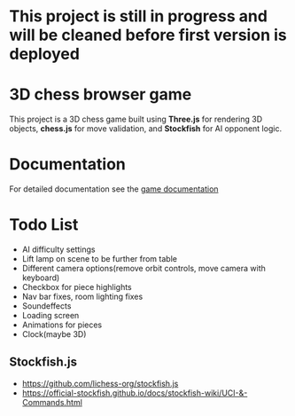 # **This project is still in progress and will be cleaned before first version is deployed**

# 3D chess browser game
This project is a 3D chess game built using **Three.js** for rendering 3D objects, **chess.js** for move validation, and **Stockfish** for AI opponent logic. 

# Documentation
For detailed documentation see the [game documentation](/documentation.md)


# Todo List
- AI difficulty settings
- Lift lamp on scene to be further from table
- Different camera options(remove orbit controls, move camera with keyboard)
- Checkbox for piece highlights
- Nav bar fixes, room lighting fixes
- Soundeffects
- Loading screen
- Animations for pieces
- Clock(maybe 3D)

## Stockfish.js
- https://github.com/lichess-org/stockfish.js
- https://official-stockfish.github.io/docs/stockfish-wiki/UCI-&-Commands.html
